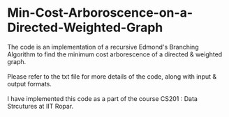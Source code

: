 # Min-Cost-Arboroscence-on-a-Directed-Weighted-Graph
The code is an implementation of a recursive Edmond's Branching Algorithm to find the minimum cost arborescence of a directed & weighted graph.
<br>
<br>
Please refer to the txt file for more details of the code, along with input & output formats.
<br>
<br>
I have implemented this code as a part of the course CS201 : Data Strcutures at IIT Ropar. 
